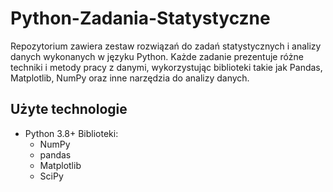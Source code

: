 # Python-Zadania-Statystyczne

Repozytorium zawiera zestaw rozwiązań do zadań statystycznych i analizy danych wykonanych w języku Python. Każde zadanie prezentuje różne techniki i metody pracy z danymi, wykorzystując biblioteki takie jak Pandas, Matplotlib, NumPy oraz inne narzędzia do analizy danych.

## Użyte technologie
- Python 3.8+
 Biblioteki:
  - NumPy
  - pandas
  - Matplotlib
  - SciPy
